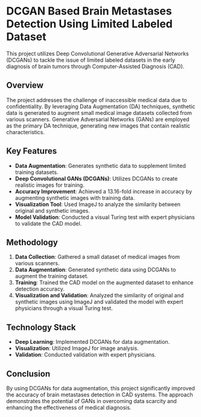 # DCGAN Based Brain Metastases Detection Using Limited Labeled Dataset

This project utilizes Deep Convolutional Generative Adversarial Networks (DCGANs) to tackle the issue of limited labeled datasets in the early diagnosis of brain tumors through Computer-Assisted Diagnosis (CAD).

## Overview
The project addresses the challenge of inaccessible medical data due to confidentiality. By leveraging Data Augmentation (DA) techniques, synthetic data is generated to augment small medical image datasets collected from various scanners. Generative Adversarial Networks (GANs) are employed as the primary DA technique, generating new images that contain realistic characteristics.

## Key Features
- **Data Augmentation**: Generates synthetic data to supplement limited training datasets.
- **Deep Convolutional GANs (DCGANs)**: Utilizes DCGANs to create realistic images for training.
- **Accuracy Improvement**: Achieved a 13.16-fold increase in accuracy by augmenting synthetic images with training data.
- **Visualization Tool**: Used ImageJ to analyze the similarity between original and synthetic images.
- **Model Validation**: Conducted a visual Turing test with expert physicians to validate the CAD model.

## Methodology
1. **Data Collection**: Gathered a small dataset of medical images from various scanners.
2. **Data Augmentation**: Generated synthetic data using DCGANs to augment the training dataset.
3. **Training**: Trained the CAD model on the augmented dataset to enhance detection accuracy.
4. **Visualization and Validation**: Analyzed the similarity of original and synthetic images using ImageJ and validated the model with expert physicians through a visual Turing test.

## Technology Stack
- **Deep Learning**: Implemented DCGANs for data augmentation.
- **Visualization**: Utilized ImageJ for image analysis.
- **Validation**: Conducted validation with expert physicians.

## Conclusion
By using DCGANs for data augmentation, this project significantly improved the accuracy of brain metastases detection in CAD systems. The approach demonstrates the potential of GANs in overcoming data scarcity and enhancing the effectiveness of medical diagnosis.
